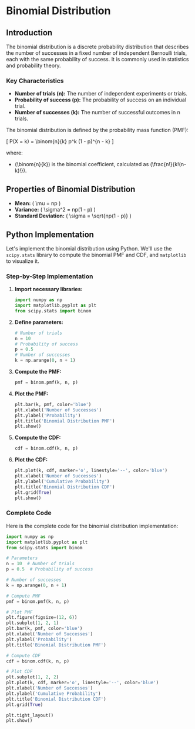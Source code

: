 # Binomial Distribution

## Introduction

The binomial distribution is a discrete probability distribution that describes the number of successes in a fixed number of independent Bernoulli trials, each with the same probability of success. It is commonly used in statistics and probability theory.

### Key Characteristics

- **Number of trials (n):** The number of independent experiments or trials.
- **Probability of success (p):** The probability of success on an individual trial.
- **Number of successes (k):** The number of successful outcomes in n trials.

The binomial distribution is defined by the probability mass function (PMF):

\[ P(X = k) = \binom{n}{k} p^k (1 - p)^{n - k} \]

where:
- \(\binom{n}{k}\) is the binomial coefficient, calculated as \(\frac{n!}{k!(n-k)!}\).

## Properties of Binomial Distribution

- **Mean:** \( \mu = np \)
- **Variance:** \( \sigma^2 = np(1 - p) \)
- **Standard Deviation:** \( \sigma = \sqrt{np(1 - p)} \)

## Python Implementation

Let's implement the binomial distribution using Python. We'll use the `scipy.stats` library to compute the binomial PMF and CDF, and `matplotlib` to visualize it.

### Step-by-Step Implementation

1. **Import necessary libraries:**

    ```python
    import numpy as np
    import matplotlib.pyplot as plt
    from scipy.stats import binom
    ```

2. **Define parameters:**

    ```python
    # Number of trials
    n = 10
    # Probability of success
    p = 0.5
    # Number of successes
    k = np.arange(0, n + 1)
    ```

3. **Compute the PMF:**

    ```python
    pmf = binom.pmf(k, n, p)
    ```

4. **Plot the PMF:**

    ```python
    plt.bar(k, pmf, color='blue')
    plt.xlabel('Number of Successes')
    plt.ylabel('Probability')
    plt.title('Binomial Distribution PMF')
    plt.show()
    ```

5. **Compute the CDF:**

    ```python
    cdf = binom.cdf(k, n, p)
    ```

6. **Plot the CDF:**

    ```python
    plt.plot(k, cdf, marker='o', linestyle='--', color='blue')
    plt.xlabel('Number of Successes')
    plt.ylabel('Cumulative Probability')
    plt.title('Binomial Distribution CDF')
    plt.grid(True)
    plt.show()
    ```

### Complete Code

Here is the complete code for the binomial distribution implementation:

```python
import numpy as np
import matplotlib.pyplot as plt
from scipy.stats import binom

# Parameters
n = 10  # Number of trials
p = 0.5  # Probability of success

# Number of successes
k = np.arange(0, n + 1)

# Compute PMF
pmf = binom.pmf(k, n, p)

# Plot PMF
plt.figure(figsize=(12, 6))
plt.subplot(1, 2, 1)
plt.bar(k, pmf, color='blue')
plt.xlabel('Number of Successes')
plt.ylabel('Probability')
plt.title('Binomial Distribution PMF')

# Compute CDF
cdf = binom.cdf(k, n, p)

# Plot CDF
plt.subplot(1, 2, 2)
plt.plot(k, cdf, marker='o', linestyle='--', color='blue')
plt.xlabel('Number of Successes')
plt.ylabel('Cumulative Probability')
plt.title('Binomial Distribution CDF')
plt.grid(True)

plt.tight_layout()
plt.show()
